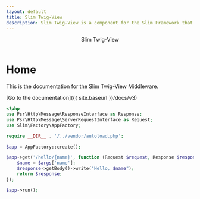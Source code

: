 ```yaml
---
layout: default
title: Slim Twig-View
description: Slim Twig-View is a component for the Slim Framework that adds the template engine Twig.
---
```


<header class="site-header">
    <div class="site-title">Slim Twig-View</div>
</header>

# Home

This is the documentation for the Slim Twig-View Middleware.

[Go to the documentation]({{ site.baseurl }}/docs/v3)

```php
<?php
use Psr\Http\Message\ResponseInterface as Response;
use Psr\Http\Message\ServerRequestInterface as Request;
use Slim\Factory\AppFactory;

require __DIR__ . '/../vendor/autoload.php';

$app = AppFactory::create();

$app->get('/hello/{name}', function (Request $request, Response $response, array $args) {
    $name = $args['name'];
    $response->getBody()->write("Hello, $name");
    return $response;
});

$app->run();
```
